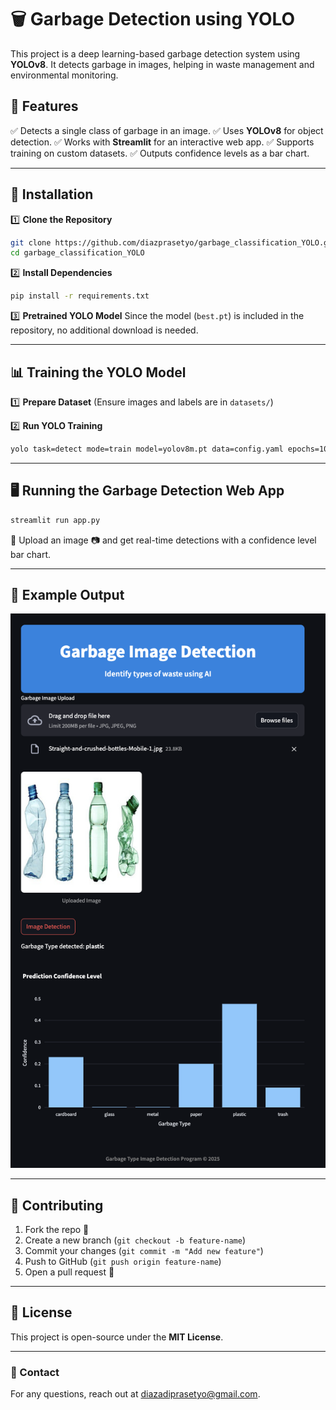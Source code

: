 # 🗑️ Garbage Detection using YOLO

This project is a deep learning-based garbage detection system using **YOLOv8**. It detects garbage in images, helping in waste management and environmental monitoring.

## 🚀 Features
✅ Detects a single class of garbage in an image.
✅ Uses **YOLOv8** for object detection.
✅ Works with **Streamlit** for an interactive web app.
✅ Supports training on custom datasets.
✅ Outputs confidence levels as a bar chart.

---

## 📝 Installation

1️⃣ **Clone the Repository**
```bash
git clone https://github.com/diazprasetyo/garbage_classification_YOLO.git
cd garbage_classification_YOLO
```

2️⃣ **Install Dependencies**
```bash
pip install -r requirements.txt
```

3️⃣ **Pretrained YOLO Model**
Since the model (`best.pt`) is included in the repository, no additional download is needed.

---

## 📊 Training the YOLO Model

1️⃣ **Prepare Dataset** (Ensure images and labels are in `datasets/`)

2️⃣ **Run YOLO Training**
```bash
yolo task=detect mode=train model=yolov8m.pt data=config.yaml epochs=100 imgsz=640
```

---

## 🖥️ Running the Garbage Detection Web App

```bash
streamlit run app.py
```

🔹 Upload an image 📷 and get real-time detections with a confidence level bar chart.

---

## 📌 Example Output
![Example Detection](example.png)

---

## 🤝 Contributing
1. Fork the repo 🍴
2. Create a new branch (`git checkout -b feature-name`)
3. Commit your changes (`git commit -m "Add new feature"`)
4. Push to GitHub (`git push origin feature-name`)
5. Open a pull request 🚀

---

## 🐝 License
This project is open-source under the **MIT License**.

---

### 💎 Contact
For any questions, reach out at [diazadiprasetyo@gmail.com](mailto:diazadiprasetyo@gmail.com).
